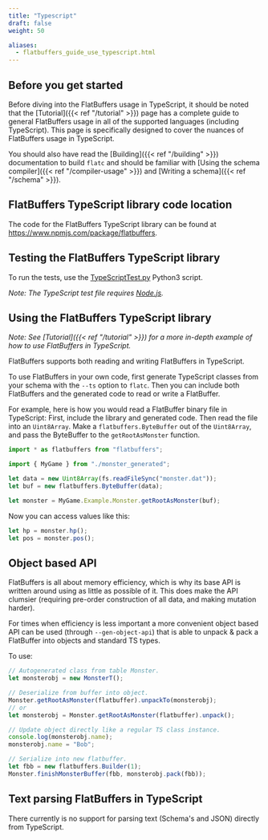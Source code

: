```yaml
---
title: "Typescript"
draft: false
weight: 50

aliases:
  - flatbuffers_guide_use_typescript.html
---
```


## Before you get started

Before diving into the FlatBuffers usage in TypeScript, it should be noted that
the [Tutorial]({{< ref "/tutorial" >}}) page has a complete guide to
general FlatBuffers usage in all of the supported languages (including
TypeScript). This page is specifically designed to cover the nuances of
FlatBuffers usage in TypeScript.

You should also have read the [Building]({{< ref "/building" >}})
documentation to build `flatc` and should be familiar with [Using the schema
compiler]({{< ref "/compiler-usage" >}}) and [Writing a
schema]({{< ref "/schema" >}}).

## FlatBuffers TypeScript library code location

The code for the FlatBuffers TypeScript library can be found at
https://www.npmjs.com/package/flatbuffers.

## Testing the FlatBuffers TypeScript library

To run the tests, use the
[TypeScriptTest.py](https://github.com/google/flatbuffers/blob/master/tests/TypeScriptTest.py)
Python3 script.

_Note: The TypeScript test file requires [Node.js](https://nodejs.org/en/)._

## Using the FlatBuffers TypeScript library

_Note: See [Tutorial]({{< ref "/tutorial" >}}) for a more in-depth
example of how to use FlatBuffers in TypeScript._

FlatBuffers supports both reading and writing FlatBuffers in TypeScript.

To use FlatBuffers in your own code, first generate TypeScript classes from your
schema with the `--ts` option to `flatc`. Then you can include both FlatBuffers
and the generated code to read or write a FlatBuffer.

For example, here is how you would read a FlatBuffer binary file in TypeScript:
First, include the library and generated code. Then read the file into an
`Uint8Array`. Make a `flatbuffers.ByteBuffer` out of the `Uint8Array`, and pass
the ByteBuffer to the `getRootAsMonster` function.

```ts
import * as flatbuffers from "flatbuffers";

import { MyGame } from "./monster_generated";

let data = new Uint8Array(fs.readFileSync("monster.dat"));
let buf = new flatbuffers.ByteBuffer(data);

let monster = MyGame.Example.Monster.getRootAsMonster(buf);
```

Now you can access values like this:

```ts
let hp = monster.hp();
let pos = monster.pos();
```

## Object based API

FlatBuffers is all about memory efficiency, which is why its base API is written
around using as little as possible of it. This does make the API clumsier
(requiring pre-order construction of all data, and making mutation harder).

For times when efficiency is less important a more convenient object based API
can be used (through `--gen-object-api`) that is able to unpack & pack a
FlatBuffer into objects and standard TS types.

To use:

```ts
// Autogenerated class from table Monster.
let monsterobj = new MonsterT();

// Deserialize from buffer into object.
Monster.getRootAsMonster(flatbuffer).unpackTo(monsterobj);
// or
let monsterobj = Monster.getRootAsMonster(flatbuffer).unpack();

// Update object directly like a regular TS class instance.
console.log(monsterobj.name);
monsterobj.name = "Bob";

// Serialize into new flatbuffer.
let fbb = new flatbuffers.Builder(1);
Monster.finishMonsterBuffer(fbb, monsterobj.pack(fbb));
```

## Text parsing FlatBuffers in TypeScript

There currently is no support for parsing text (Schema's and JSON) directly from
TypeScript.

